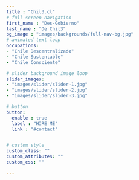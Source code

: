 ```yaml
---
title : "Chil3.cl"
# full screen navigation
first_name : "Des-Gobierno"
last_name : "De Chil3"
bg_image : "images/backgrounds/full-nav-bg.jpg"
# animated text loop
occupations:
- "Chile Descentralizado"
- "Chile Sustentable"
- "Chile Consciente"

# slider background image loop
slider_images:
- "images/slider/slider-1.jpg"
- "images/slider/slider-2.jpg"
- "images/slider/slider-3.jpg"

# button
button:
  enable : true
  label : "HIRE ME"
  link : "#contact"


# custom style
custom_class: "" 
custom_attributes: "" 
custom_css: ""

---
```

